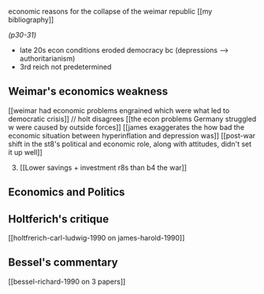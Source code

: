 economic reasons for the collapse of the weimar republic
[[my bibliography]]

*(p30-31)*
- late 20s econ conditions eroded democracy bc (depressions --> authoritarianism)
- 3rd reich not predetermined

## Weimar's economics weakness
[[weimar had economic problems engrained which were what led to democratic crisis]] 
	// holt disagrees
	[[the econ problems Germany struggled w were caused by outside forces]]
	[[james exaggerates the how bad the economic situation between hyperinflation and depression was]]
[[post-war shift in the st8's political and economic role, along with attitudes, didn't set it up well]]


3. [[Lower savings + investment r8s than b4 the war]]


## Economics and Politics

## Holtferich's critique
[[holtfrerich-carl-ludwig-1990 on  james-harold-1990]]


## Bessel's commentary
[[bessel-richard-1990 on 3 papers]]

